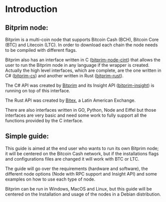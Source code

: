 # Introduction

## Bitprim node:

Bitprim is a multi-coin node that supports Bitcoin Cash (BCH), Bitcoin Core (BTC) and Litecoin (LTC).  In order to download each chain the node needs to be compiled with different flags.

Bitprim also has an interface written in C ([bitprim-node-cint](https://github.com/bitprim/bitprim-node-cint)) that allows the user to run the Bitprim node in any language if the wrapper is created. Actually the high level interfaces, which are complete, are the one written in C# ([bitprim-cs](https://github.com/bitprim/bitprim-cs)) and another written in Rust ([bitprim-rust](https://github.com/bitex-la/bitprim-rust)).

The C# API was created by [Bitprim](https://bitprim.org/) and its Insight API ([bitprim-insight](https://github.com/bitprim/bitprim-insight)) is running on top of this interface.

The Rust API was created by [Bitex](https://bitex.la/), a Latin American Exchange.

There are also interfaces written in GO, Python, Node and Eiffel but those interfaces are very basic and need some work to fully support all the functions provided by the C interface.

## Simple guide:

This guide is aimed at the end user who wants to run its own Bitprim node; it will be centered on the Bitcoin Cash network, but if the installations flags and configurations files are changed it will work with BTC or LTC.

The guide will go over the requirements (hardware and software), the different node options (Node with RPC support and Insight API) and some examples on how to use each type of node.

Bitprim can be run in Windows, MacOS and Linux, but this guide will be centered on the Installation and usage of the nodes in a Debian distribution.
